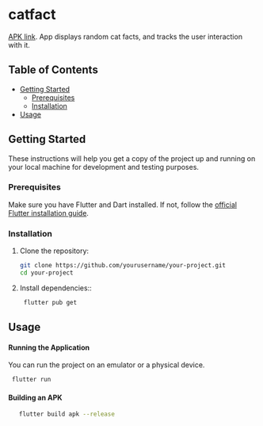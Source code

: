 # catfact

[APK link](https://drive.google.com/file/d/1PIcUVpNSUMRy7sZYKqOMRWcYWYD024ie/view?usp=sharing). App displays random cat facts, and tracks the user interaction with it.

## Table of Contents
- [Getting Started](#getting-started)
  - [Prerequisites](#prerequisites)
  - [Installation](#installation)
- [Usage](#usage)

## Getting Started

These instructions will help you get a copy of the project up and running on your local machine for development and testing purposes.

### Prerequisites

Make sure you have Flutter and Dart installed. If not, follow the [official Flutter installation guide](https://flutter.dev/docs/get-started/install).

### Installation

1. Clone the repository:

   ```bash
   git clone https://github.com/yourusername/your-project.git
   cd your-project
   ```
2. Install dependencies::
   ```bash
    flutter pub get
   ```

## Usage
#### Running the Application
You can run the project on an emulator or a physical device.
   ```bash
    flutter run
   ```

#### Building an APK
 ```bash
    flutter build apk --release
   ```
